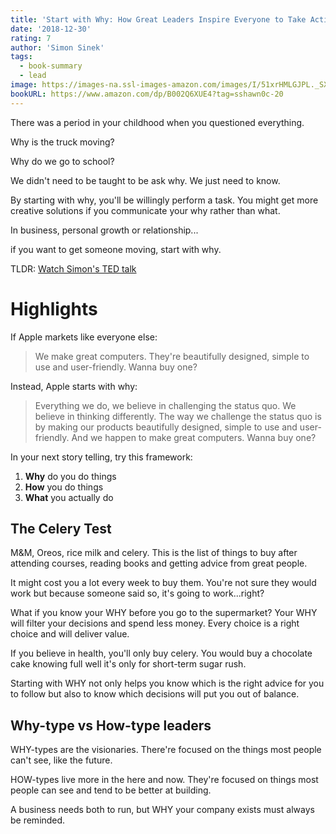 ```yaml
---
title: 'Start with Why: How Great Leaders Inspire Everyone to Take Action'
date: '2018-12-30'
rating: 7
author: 'Simon Sinek'
tags:
  - book-summary
  - lead
image: https://images-na.ssl-images-amazon.com/images/I/51xrHMLGJPL._SX330_BO1,204,203,200_.jpg
bookURL: https://www.amazon.com/dp/B002Q6XUE4?tag=sshawn0c-20
---
```


There was a period in your childhood when you questioned everything.

Why is the truck moving?

Why do we go to school?

We didn't need to be taught to be ask why. We just need to know.

By starting with why, you'll be willingly perform a task. You might get more creative solutions if you communicate your why rather than what.

In business, personal growth or relationship...

if you want to get someone moving, start with why.

TLDR: [Watch Simon's TED talk](https://www.ted.com/talks/simon_sinek_how_great_leaders_inspire_action?language=en)

# Highlights

If Apple markets like everyone else:

> We make great computers. They're beautifully designed, simple to use and user-friendly. Wanna buy one?

Instead, Apple starts with why:

> Everything we do, we believe in challenging the status quo. We believe in thinking differently. The way we challenge the status quo is by making our products beautifully designed, simple to use and user-friendly. And we happen to make great computers. Wanna buy one?

In your next story telling, try this framework:

1. **Why** do you do things
2. **How** you do things
3. **What** you actually do

## The Celery Test

M&M, Oreos, rice milk and celery. This is the list of things to buy after attending courses, reading books and getting advice from great people.

It might cost you a lot every week to buy them. You're not sure they would work but because someone said so, it's going to work...right?

What if you know your WHY before you go to the supermarket? Your WHY will filter your decisions and spend less money. Every choice is a right choice and will deliver value.

If you believe in health, you'll only buy celery. You would buy a chocolate cake knowing full well it's only for short-term sugar rush.

Starting with WHY not only helps you know which is the right advice for you to follow but also to know which decisions will put you out of balance.

## Why-type vs How-type leaders

WHY-types are the visionaries. There're focused on the things most people can't see, like the future.

HOW-types live more in the here and now. They're focused on things most people can see and tend to be better at building.

A business needs both to run, but WHY your company exists must always be reminded.
